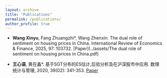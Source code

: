 ```yaml
---
layout: archive
title: "Publications"
permalink: /publications/
author_profile: true
---
```


* **Wang Xinyu**, Fang Zhuangzhi*, Wang Zhenxin. The dual role of sentiment on housing prices in China. International Review of Economics & Finance, 2025, 97: 103732. [Paper](../assets/The dual role of sentiment on housing prices in China.pdf)

* **王心语**, 黄在鑫*. 基于SGT分布的ES估计,后验分析及在沪深股市中应用. 数理统计与管理, 2020, 39(02): 341-353. [Paper](../assets/Paper1.pdf)
